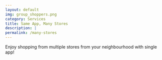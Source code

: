 ```yaml
---
layout: default
img: group_shoppers.png
category: Services
title: Same App, Many Stores
description: |
permalink: /many-stores
---
```

  Enjoy shopping from multiple stores from your neighbourhood with single app!
